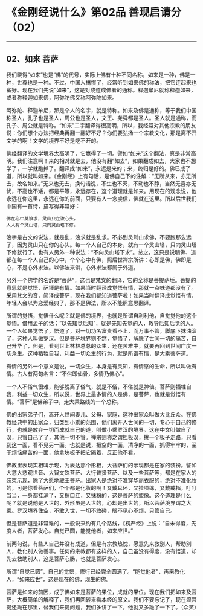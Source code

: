 # 《金刚经说什么》第02品 善现启请分（02）

------

## 02、如来 菩萨

我们晓得“如来”也是“佛”的代号，实际上佛有十种不同名称，如来是一种，佛是一种，世尊也是一种。不过，中国人搞惯了，经常听到如来佛的称法，把它连起来也蛮好。现在我们先说“如来”，这是对成道成佛者的通称。释迦牟尼就称释迦如来，或者称释迦如来佛，阿弥陀佛又称阿弥陀如来。

阿弥陀、释迦牟尼，那是个人的名字，就是特称。如来及佛是通称，等于我们中国称圣人，孔子也是圣人，周公也是圣人，文王、尧舜都是圣人。圣人就是通称，而孔子、周公就是特称。“如来”二字翻译得很高明，所以，我经常对其他宗教的朋友说：你们想个办法把经典再翻一翻好不好？你们要弘扬一个宗教文化，那是离不开文学的啊！文学的境界不好是吃不开的。

佛经翻译的文学境界太高明了，它赢得了一切。譬如“如来”这个翻法，真是非常高明。我们注意啊！来的相对就是去，他没有翻“如去”，如果翻成如去，大家也不想学了，一学就跑掉了。翻译成“如来”，永远是来的；来，终归是好的。佛已成了道，所以就叫如来。《金刚经》上有句话，是佛自己下的注解：“无所从来，亦无所去，故名如来。”无来也无去，换句话说，不生也不灭，不动也不静，当然无喜亦无忧，不高也不矮，都是平等，永远存在，这个道理就是如来。用现在的观念说，他永远在你这里，永远在你的前面，只要有人一念虔信，佛就在这里。所以后世我们中国有一首诗，描写得非常好：

```
佛在心中莫浪求，灵山只在汝心头，
人人有个灵山塔，只向灵山塔下修。
```

浪字是古文的说法，就是乱，浪求就是乱求。不必到灵鹫山求佛，不要跑那么远了，因为灵山只在你的心头。每一个人自己的本身，就有一个灵山塔，只向灵山塔下修就行了。也有人另外一种说法：“不向灵山塔下求”。总之，这只是说明佛、道都在每一个人自己的心中，个个心中有佛，照后世禅宗所讲：心即是佛，佛即是心，不是心外求法。以佛法来讲，心外求法都属于外道。

另外一个佛学的名辞是“菩萨”，这也是梵文的翻译，它的全称是菩提萨埵。菩提的意思就是觉悟，萨埵是有情。如果当时翻译成觉悟有情，那就一点味道都没有了。采用梵文的音，简译成菩萨，现在我们都知道菩萨啦！如果当时翻译成觉悟有情，年轻人会以为恋爱经典了，那不是佛法，所以不能照意思翻译。

所谓的觉悟，觉悟什么呢？就是佛的境界，也就是所谓自利利他，自觉觉他的这个觉悟。借用孟子的话：“以先知觉后知”，就是先知先觉的人，教导后知后觉的人。一个人如果觉悟了，悟道了，对一切功名富贵看不上，而万事不管，脚底下抹油溜了，这种人叫做罗汉。但是菩萨境界则不然，觉悟了，解脱了世间一切的痛苦，自己升华了，但是，看到世上林林总总的众生，还在苦难中，就要再回到世间广度一切众生。这种牺牲自我，利益一切众生的行为，就是所谓有情，是大乘菩萨道。

有情的另外一个意义是说，一切众生，本身是有灵知，有情感的生命，所以叫做有情。古人有两句名言：“不俗即仙骨，多情乃佛心”。

一个人不俗气很难，能够脱离了俗气，就是不俗，不俗就是神仙。菩萨则牺牲自我，利益一切众生，所以说，世界上最多情的人是佛，是菩萨，也就是觉悟有情。“菩萨”是佛弟子中，走大乘路线的一个总称。

佛的出家弟子们，离开人世间妻儿、父母、家庭，这种出家众叫做大比丘众。在佛教经典中的出家众，归类到小乘的范围，他们离开人世间的一切，专心于自己的修行，也就是放弃一切而成就自己的道，叫做小乘罗汉的境界。这在中文叫做自了汉，只管自己了了，其他一切不管。禅宗则称之谓担板汉，挑一个板子走路，只看到这一面，看不见另一面。也就是说，把空的一面，清净的一面，抓得牢牢的，至于烦恼痛苦的一面，他拿块板子把它隔着，反正他不看。

佛教里表现实相叫示现，为表达那个形相，大菩萨们的示现都是在家的装扮。譬如大慈大悲观世音、大智文殊菩萨、大行普贤菩萨、以及一些菩萨等，都是在家人的装束示现，除了大愿地藏王菩萨。出家人是绝对不准穿华丽衣服的，绝对不准化妆的，可是你看菩萨们，个个都是化妆的啊！又戴耳环，又挂项练，又戴戒指，叮叮当当，一身都挂满了，又擦口红，又抹粉的，这是菩萨的塑像。这个道理是什么呢？就是说他是入世的，外形虽是入世的，心却是出世的，所以菩萨境界谓之大乘。罗汉境界住空，不敢入世，一切不敢碰，眼不见心不烦，只管自己。

但是菩萨道是非常难的，一般说来约有几个路线，《楞严经》上说：“自未得度，先度人者，菩萨发心。自觉已圆，能觉他者，如来应世。”

前两句说，有些人自己并没有成道，但是有宗教热忱，愿意先来救别人，帮助别人，教化别人做善事。任何的宗教都有这样的人，自己虽没有得度，没有悟道，却先去救助别人，这是菩萨心肠，也就是菩萨发心。

所谓“自觉已圆”，自己的觉悟，修行已经完全圆满了。“能觉他者”，再来教化人，“如来应世”，这是现在的佛，现生的佛。

菩萨是如来的前因，成了佛如来是菩萨的果位，成就的果位。现在我们把如来及菩萨，大概简单的解释了，我们再回转来看本经的原文。我们不要忘记了，现在须菩提还跪在那里，替我们来提问题，我们多讲了一下，他就又多跪了一下了。（众笑）

